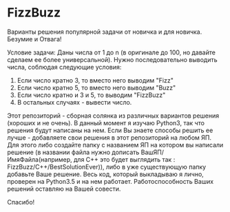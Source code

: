 # FizzBuzz
Варианты решения популярной задачи от новичка и для новичка. Безумие и Отвага!

Условие задачи:
Даны числа от 1 до n (в оригинале до 100, но давайте сделаем ее более универсальной). Нужно последовательно выводить числа, соблюдая следующие условия:
  1. Если число кратно 3, то вместо него выводим "Fizz"
  2. Если число кратно 5, то вместо него выводим "Buzz"
  3. Если число кратно и 3 и 5, то выводим "FizzBuzz"
  4. В остальных случаях - вывести число.

Этот репозиторий - сборная солянка из различных вариантов решения (хороших и не очень). В данный момент я изучаю Python3, так что решения будут написаны на нем. 
Если Вы знаете способы решить ее лучше - добавляете свои решения в этот репозиторий на любом ЯП. Для этого либо создайте папку с названием ЯП на котором вы написали решение (в названии файла нужно дописать ВашЯП/ИмяФайла(например, для С++ это будет выглядить так : FizzBuzz/C++/BestSolutionEver)), либо в уже существующую папку добавьте Ваше решение.
Весь код, который выкладываю я лично, проверен на Python3.5 и на нем работает.
Работоспособность Ваших решений оставляю на Вашей совести.

Спасибо!


